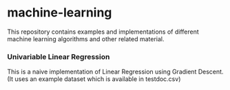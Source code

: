 # machine-learning
This repository contains examples and implementations of different machine learning algorithms and other related material.

### Univariable Linear Regression 
This is a naive implementation of Linear Regression using Gradient Descent.(It uses an example dataset which is available in testdoc.csv)

